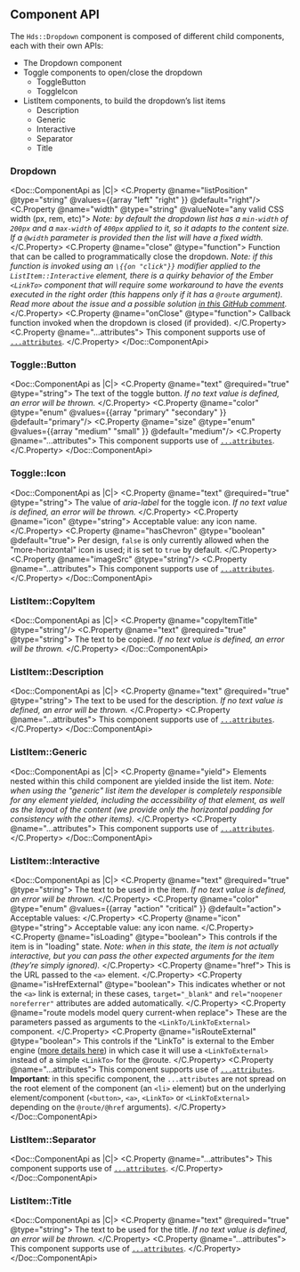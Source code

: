 ## Component API

The `Hds::Dropdown` component is composed of different child components, each with their own APIs:

- The Dropdown component
- Toggle components to open/close the dropdown
    - ToggleButton
    - ToggleIcon
- ListItem components, to build the dropdown’s list items
    - Description
    - Generic
    - Interactive
    - Separator
    - Title

### Dropdown

<Doc::ComponentApi as |C|>
  <C.Property @name="listPosition" @type="string" @values={{array "left" "right" }} @default="right"/>
  <C.Property @name="width" @type="string" @valueNote="any valid CSS width (px, rem, etc)">
    _Note: by default the dropdown list has a `min-width` of `200px` and a `max-width` of `400px` applied to it, so it adapts to the content size. If a `@width` parameter is provided then the list will have a fixed width._
  </C.Property>
  <C.Property @name="close" @type="function">
    Function that can be called to programmatically close the dropdown. _Note: if this function is invoked using an `\{{on "click"}}` modifier applied to the `ListItem::Interactive` element, there is a quirky behavior of the Ember `<LinkTo>` component that will require some workaround to have the events executed in the right order (this happens only if it has a `@route` argument). Read more about the issue and a possible solution [in this GitHub comment](https://github.com/hashicorp/design-system/pull/399#issuecomment-1171186772)._
  </C.Property>
  <C.Property @name="onClose" @type="function">
    Callback function invoked when the dropdown is closed (if provided).
  </C.Property>
  <C.Property @name="...attributes">
    This component supports use of [`...attributes`](https://guides.emberjs.com/release/in-depth-topics/patterns-for-components/#toc_attribute-ordering).
  </C.Property>
</Doc::ComponentApi>

### Toggle::Button

<Doc::ComponentApi as |C|>
  <C.Property @name="text" @required="true" @type="string">
    The text of the toggle button. _If no text value is defined, an error will be thrown._
  </C.Property>
  <C.Property @name="color" @type="enum" @values={{array "primary" "secondary" }} @default="primary"/>
  <C.Property @name="size" @type="enum" @values={{array "medium" "small" }} @default="medium"/>
  <C.Property @name="...attributes">
    This component supports use of [`...attributes`](https://guides.emberjs.com/release/in-depth-topics/patterns-for-components/#toc_attribute-ordering).
  </C.Property>
</Doc::ComponentApi>

### Toggle::Icon

<Doc::ComponentApi as |C|>
  <C.Property @name="text" @required="true" @type="string">
    The value of _aria-label_ for the toggle icon. _If no text value is defined, an error will be thrown._
  </C.Property>
  <C.Property @name="icon" @type="string">
    Acceptable value: any icon name.
  </C.Property>
  <C.Property @name="hasChevron" @type="boolean" @default="true">
    Per design, `false` is only currently allowed when the "more-horizontal" icon is used; it is set to `true` by default.
  </C.Property>
  <C.Property @name="imageSrc" @type="string"/>
  <C.Property @name="...attributes">
    This component supports use of [`...attributes`](https://guides.emberjs.com/release/in-depth-topics/patterns-for-components/#toc_attribute-ordering).
  </C.Property>
</Doc::ComponentApi>

### ListItem::CopyItem

<Doc::ComponentApi as |C|>
  <C.Property @name="copyItemTitle" @type="string"/>
  <C.Property @name="text" @required="true" @type="string">
    The text to be copied. _If no text value is defined, an error will be thrown._
  </C.Property>
</Doc::ComponentApi>

### ListItem::Description

<Doc::ComponentApi as |C|>
  <C.Property @name="text" @required="true" @type="string">
    The text to be used for the description. _If no text value is defined, an error will be thrown._
  </C.Property>
  <C.Property @name="...attributes">
    This component supports use of [`...attributes`](https://guides.emberjs.com/release/in-depth-topics/patterns-for-components/#toc_attribute-ordering).
  </C.Property>
</Doc::ComponentApi>

### ListItem::Generic

<Doc::ComponentApi as |C|>
  <C.Property @name="yield">
    Elements nested within this child component are yielded inside the list item. _Note: when using the "generic" list item the developer is completely responsible for any element yielded, including the accessibility of that element, as well as the layout of the content (we provide only the horizontal padding for consistency with the other items)._
  </C.Property>
  <C.Property @name="...attributes">
    This component supports use of [`...attributes`](https://guides.emberjs.com/release/in-depth-topics/patterns-for-components/#toc_attribute-ordering).
  </C.Property>
</Doc::ComponentApi>

### ListItem::Interactive

<Doc::ComponentApi as |C|>
  <C.Property @name="text" @required="true" @type="string">
    The text to be used in the item. _If no text value is defined, an error will be thrown._
  </C.Property>
  <C.Property @name="color" @type="enum" @values={{array "action" "critical" }} @default="action">
    Acceptable values:
  </C.Property>
  <C.Property @name="icon" @type="string">
    Acceptable value: any icon name.
  </C.Property>
  <C.Property @name="isLoading" @type="boolean">
    This controls if the item is in "loading" state. _Note: when in this state, the item is not actually interactive, but you can pass the other expected arguments for the item (they’re simply ignored)._
  </C.Property>
  <C.Property @name="href">
    This is the URL passed to the `<a>` element.
  </C.Property>
  <C.Property @name="isHrefExternal" @type="boolean">
    This indicates whether or not the `<a>` link is external; in these cases, `target="_blank"` and `rel="noopener noreferrer"` attributes are added automatically.
  </C.Property>
  <C.Property @name="route models model query current-when replace">
    These are the parameters passed as arguments to the `<LinkTo/LinkToExternal>` component.
  </C.Property>
  <C.Property @name="isRouteExternal" @type="boolean">
    This controls if the "LinkTo" is external to the Ember engine ([more details here](https://ember-engines.com/docs/link-to-external)) in which case it will use a `<LinkToExternal>` instead of a simple `<LinkTo>` for the @route.
  </C.Property>
  <C.Property @name="...attributes">
    This component supports use of [`...attributes`](https://guides.emberjs.com/release/in-depth-topics/patterns-for-components/#toc_attribute-ordering). **Important**: in this specific component, the `...attributes` are not spread on the root element of the component (an `<li>` element) but on the underlying element/component (`<button>`, `<a>`, `<LinkTo>` or `<LinkToExternal>` depending on the `@route/@href` arguments).
  </C.Property>
</Doc::ComponentApi>

### ListItem::Separator

<Doc::ComponentApi as |C|>
  <C.Property @name="...attributes">
    This component supports use of [`...attributes`](https://guides.emberjs.com/release/in-depth-topics/patterns-for-components/#toc_attribute-ordering).
  </C.Property>
</Doc::ComponentApi>

### ListItem::Title

<Doc::ComponentApi as |C|>
  <C.Property @name="text" @required="true" @type="string">
    The text to be used for the title. _If no text value is defined, an error will be thrown._
  </C.Property>
  <C.Property @name="...attributes">
    This component supports use of [`...attributes`](https://guides.emberjs.com/release/in-depth-topics/patterns-for-components/#toc_attribute-ordering).
  </C.Property>
</Doc::ComponentApi>
